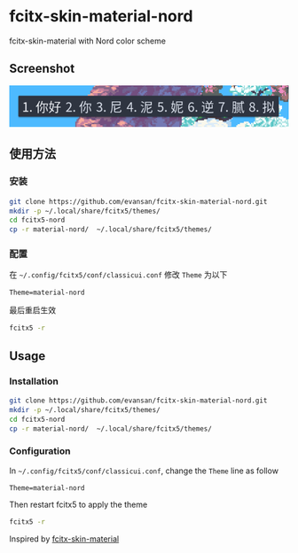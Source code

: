 # fcitx-skin-material-nord
fcitx-skin-material with Nord color scheme

## Screenshot
![Screenshot](./sample.png)


## 使用方法

### 安装

```sh
git clone https://github.com/evansan/fcitx-skin-material-nord.git
mkdir -p ~/.local/share/fcitx5/themes/
cd fcitx5-nord
cp -r material-nord/  ~/.local/share/fcitx5/themes/
```

### 配置

在 `~/.config/fcitx5/conf/classicui.conf` 修改 `Theme` 为以下

```dosini
Theme=material-nord

```

最后重启生效

```sh
fcitx5 -r
```

## Usage

### Installation

```sh
git clone https://github.com/evansan/fcitx-skin-material-nord.git
mkdir -p ~/.local/share/fcitx5/themes/
cd fcitx5-nord
cp -r material-nord/  ~/.local/share/fcitx5/themes/
```

### Configuration

In `~/.config/fcitx5/conf/classicui.conf`, change the `Theme` line as follow

```dosini
Theme=material-nord

```

Then restart fcitx5 to apply the theme

```sh
fcitx5 -r
```


Inspired by [fcitx-skin-material](https://github.com/hrko/fcitx-skin-material)
